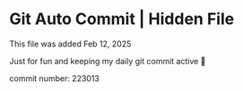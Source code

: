 # Git Auto Commit | Hidden File

This file was added Feb 12, 2025

Just for fun and keeping my daily git commit active 🤪

commit number: 223013
